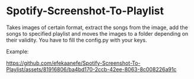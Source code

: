 # Spotify-Screenshot-To-Playlist
Takes images of certain format, extract the songs from the image, add the songs to specified playlist and moves the images to a folder depending on their validity.
You have to fill the config.py with your keys.

Example:

https://github.com/efekaanefe/Spotify-Screenshot-To-Playlist/assets/81916806/ba4bd170-2ccb-42ee-8063-8c008226a91c

